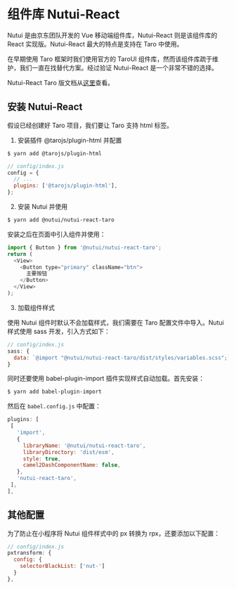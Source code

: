 # 组件库 Nutui-React

Nutui 是由京东团队开发的 Vue 移动端组件库，Nutui-React 则是该组件库的 React 实现版。Nutui-React 最大的特点是支持在 Taro 中使用。

在早期使用 Taro 框架时我们使用官方的 TaroUI 组件库，然而该组件库疏于维护，我们一直在找替代方案。经过验证 Nutui-React 是一个非常不错的选择。

Nutui-React Taro 版文档从[这里](https://nutui.jd.com/taro/react/1x/#/zh-CN/component/button)查看。

## 安装 Nutui-React

假设已经创建好 Taro 项目，我们要让 Taro 支持 html 标签。

1. 安装插件 @tarojs/plugin-html 并配置

```sh
$ yarn add @tarojs/plugin-html
```

```js
// config/index.js
config = {
  // ...
  plugins: ['@tarojs/plugin-html'],
};
```

2. 安装 Nutui 并使用

```sh
$ yarn add @nutui/nutui-react-taro
```

安装之后在页面中引入组件并使用：

```js
import { Button } from '@nutui/nutui-react-taro';
return (
  <View>
    <Button type="primary" className="btn">
      主要按钮
    </Button>
  </View>
);
```

3. 加载组件样式

使用 Nutui 组件时默认不会加载样式，我们需要在 Taro 配置文件中导入。Nutui 样式使用 sass 开发，引入方式如下：

```js
// config/index.js
sass: {
  data: `@import "@nutui/nutui-react-taro/dist/styles/variables.scss";`;
}
```

同时还要使用 babel-plugin-import 插件实现样式自动加载。首先安装：

```sh
$ yarn add babel-plugin-import
```

然后在 `babel.config.js` 中配置：

```js
plugins: [
 [
   'import',
   {
     libraryName: '@nutui/nutui-react-taro',
     libraryDirectory: 'dist/esm',
     style: true,
     camel2DashComponentName: false,
   },
   'nutui-react-taro',
 ],
],
```

## 其他配置

为了防止在小程序将 Nutui 组件样式中的 px 转换为 rpx，还要添加以下配置：

```js
// config/index.js
pxtransform: {
  config: {
    selectorBlackList: ['nut-']
  }
},
```
